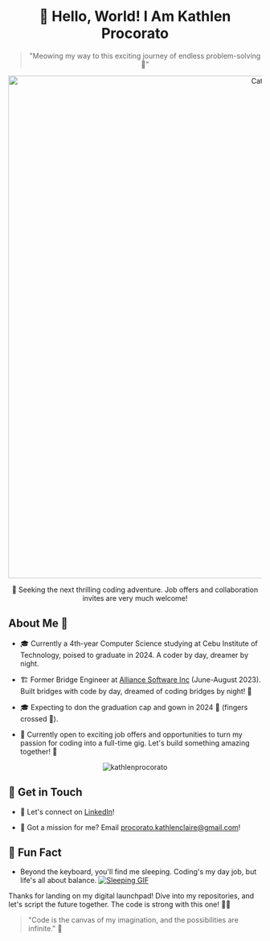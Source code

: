 <!-- Hey there! Welcome to my GitHub universe 🚀 -->

<h1 align = "center"> 👋 Hello, World! I Am Kathlen Procorato </h1>

> <p align = "center">"Meowing my way to this exciting journey of endless problem-solving 🎨" </p>

<div align="center">
  <a href="https://www.linkedin.com/in/kathlen-claire-procorato-86b42b273/">
    <img src="https://media.tenor.com/0lBYh0s2vGoAAAAC/cat-busy.gif" alt="Cat GIF" class="centered-image" width="1000">
  </a>
</div>

<p align ="center">💼 Seeking the next thrilling coding adventure. Job offers and collaboration invites are very much welcome!</p>

## About Me 🌟


- 🎓 Currently a 4th-year Computer Science studying at Cebu Institute of Technology, poised to graduate in 2024. A coder by day, dreamer by night.

- 🏗️ Former Bridge Engineer at [Alliance Software Inc](https://alliance.com.ph/) (June-August 2023). Built bridges with code by day, dreamed of coding bridges by night! 🌉

- 🎓 Expecting to don the graduation cap and gown in 2024 🎉 (fingers crossed 🤞).

- 💼 Currently open to exciting job offers and opportunities to turn my passion for coding into a full-time gig. Let's build something amazing together! 🚀

<p align="center"> <img src="https://media.tenor.com/4X8BzhoOSRAAAAAC/i-wanted-you-to-know-me-first-cecil-walsh.gif" alt="kathlenprocorato" /> </p>

## 🚀 Get in Touch

- 💬 Let's connect on [LinkedIn](https://www.linkedin.com/in/kathlen-claire-procorato-86b42b273/)!

- 📧 Got a mission for me? Email [procorato.kathlenclaire@gmail.com](mailto:procorato.kathlenclaire@gmail.com)!

## 🎉 Fun Fact

- Beyond the keyboard, you'll find me sleeping. Coding's my day job, but life's all about balance.
[![Sleeping GIF](https://media.tenor.com/bojCL4XZwjUAAAAC/asleep-sleeping.gif)](https://www.linkedin.com/in/kathlen-claire-procorato-86b42b273/)

Thanks for landing on my digital launchpad! Dive into my repositories, and let's script the future together. The code is strong with this one! 🌟🚀

> "Code is the canvas of my imagination, and the possibilities are infinite." 💭
